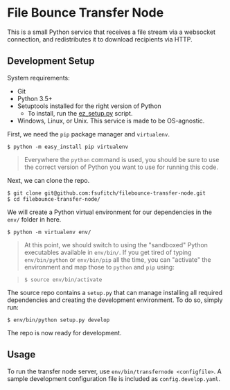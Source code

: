# File Bounce Transfer Node

This is a small Python service that receives a file stream via a
websocket connection, and redistributes it to download recipients via
HTTP.

## Development Setup

System requirements:

- Git
- Python 3.5+
- Setuptools installed for the right version of Python
  - To install, run the [ez_setup.py](https://bootstrap.pypa.io/ez_setup.py)
    script.
- Windows, Linux, or Unix. This service is made to be OS-agnostic.

First, we need the `pip` package manager and `virtualenv`.

    $ python -m easy_install pip virtualenv

> Everywhere the `python` command is used, you should be sure to use the correct version of Python you want to use for running this code.

Next, we can clone the repo.

    $ git clone git@github.com:fsufitch/filebounce-transfer-node.git
    $ cd filebounce-transfer-node/

We will create a Python virtual environment for our dependencies in
the `env/` folder in here.

    $ python -m virtualenv env/

>At this point, we should switch to using the "sandboxed" Python
executables available in `env/bin/`. If you get tired of typing `env/bin/python` or `env/bin/pip` all the time, you can "activate" the environment and map those to `python` and `pip` using:

>     $ source env/bin/activate

The source repo contains a `setup.py` that can manage installing all required dependencies and creating the development environment. To do so, simply run:

    $ env/bin/python setup.py develop

The repo is now ready for development.

## Usage

To run the transfer node server, use `env/bin/transfernode <configfile>`. A sample development configuration file is included as `config.develop.yaml`.
